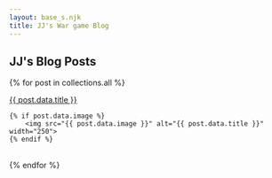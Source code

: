 ```yaml
---
layout: base_s.njk
title: JJ's War game Blog
---
```


## JJ's Blog Posts

{% for post in collections.all %}

<article>
    <a href="{{ post.url | url }}">{{ post.data.title }}</a>

    {% if post.data.image %}
        <img src="{{ post.data.image }}" alt="{{ post.data.title }}" width="250">
    {% endif %}
</article>
<br>
{% endfor %}